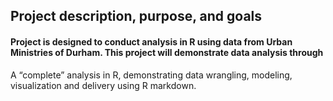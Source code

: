 ## Project description, purpose, and goals
  #### Project is designed to conduct analysis in R using data from Urban Ministries of Durham. This project will demonstrate data analysis through 
  
  A “complete” analysis in R, demonstrating data wrangling, modeling, visualization and delivery using R markdown.
